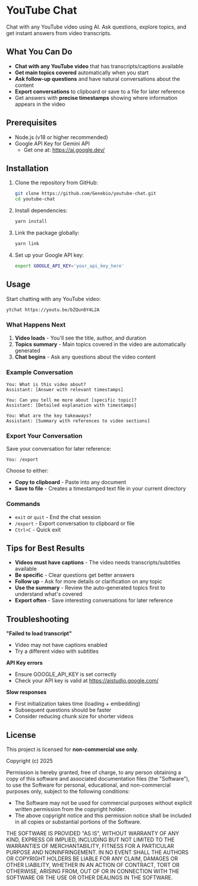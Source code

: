 # YouTube Chat

Chat with any YouTube video using AI. Ask questions, explore topics, and get instant answers from video transcripts.

## What You Can Do

- **Chat with any YouTube video** that has transcripts/captions available
- **Get main topics covered** automatically when you start
- **Ask follow-up questions** and have natural conversations about the content
- **Export conversations** to clipboard or save to a file for later reference
- Get answers with **precise timestamps** showing where information appears in the video

## Prerequisites

- Node.js (v18 or higher recommended)
- Google API Key for Gemini API
  - Get one at: https://ai.google.dev/

## Installation

1. Clone the repository from GitHub:
   ```bash
   git clone https://github.com/Genebio/youtube-chat.git
   cd youtube-chat
   ```

2. Install dependencies:
   ```bash
   yarn install
   ```

3. Link the package globally:
   ```bash
   yarn link
   ```

4. Set up your Google API key:
   ```bash
   export GOOGLE_API_KEY='your_api_key_here'
   ```

## Usage

Start chatting with any YouTube video:

```bash
ytchat https://youtu.be/bZQun8Y4L2A
```

### What Happens Next

1. **Video loads** - You'll see the title, author, and duration
2. **Topics summary** - Main topics covered in the video are automatically generated
3. **Chat begins** - Ask any questions about the video content

### Example Conversation

```
You: What is this video about?
Assistant: [Answer with relevant timestamps]

You: Can you tell me more about [specific topic]?
Assistant: [Detailed explanation with timestamps]

You: What are the key takeaways?
Assistant: [Summary with references to video sections]
```

### Export Your Conversation

Save your conversation for later reference:

```
You: /export
```

Choose to either:
- **Copy to clipboard** - Paste into any document
- **Save to file** - Creates a timestamped text file in your current directory

### Commands

- `exit` or `quit` - End the chat session
- `/export` - Export conversation to clipboard or file
- `Ctrl+C` - Quick exit

## Tips for Best Results

- **Videos must have captions** - The video needs transcripts/subtitles available
- **Be specific** - Clear questions get better answers
- **Follow up** - Ask for more details or clarification on any topic
- **Use the summary** - Review the auto-generated topics first to understand what's covered
- **Export often** - Save interesting conversations for later reference

## Troubleshooting

**"Failed to load transcript"**
- Video may not have captions enabled
- Try a different video with subtitles

**API Key errors**
- Ensure GOOGLE_API_KEY is set correctly
- Check your API key is valid at https://aistudio.google.com/

**Slow responses**
- First initialization takes time (loading + embedding)
- Subsequent questions should be faster
- Consider reducing chunk size for shorter videos

## License

This project is licensed for **non-commercial use only**.

Copyright (c) 2025

Permission is hereby granted, free of charge, to any person obtaining a copy of this software and associated documentation files (the "Software"), to use the Software for personal, educational, and non-commercial purposes only, subject to the following conditions:

- The Software may not be used for commercial purposes without explicit written permission from the copyright holder.
- The above copyright notice and this permission notice shall be included in all copies or substantial portions of the Software.

THE SOFTWARE IS PROVIDED "AS IS", WITHOUT WARRANTY OF ANY KIND, EXPRESS OR IMPLIED, INCLUDING BUT NOT LIMITED TO THE WARRANTIES OF MERCHANTABILITY, FITNESS FOR A PARTICULAR PURPOSE AND NONINFRINGEMENT. IN NO EVENT SHALL THE AUTHORS OR COPYRIGHT HOLDERS BE LIABLE FOR ANY CLAIM, DAMAGES OR OTHER LIABILITY, WHETHER IN AN ACTION OF CONTRACT, TORT OR OTHERWISE, ARISING FROM, OUT OF OR IN CONNECTION WITH THE SOFTWARE OR THE USE OR OTHER DEALINGS IN THE SOFTWARE.